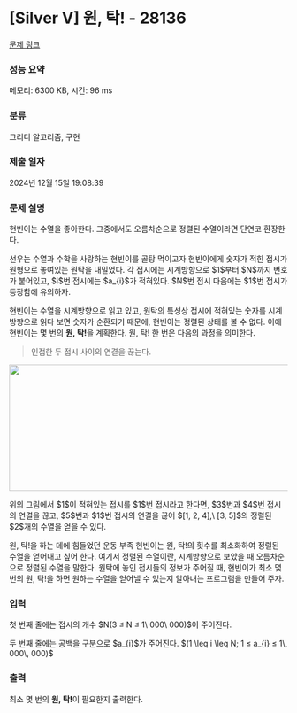 # [Silver V] 원, 탁! - 28136 

[문제 링크](https://www.acmicpc.net/problem/28136) 

### 성능 요약

메모리: 6300 KB, 시간: 96 ms

### 분류

그리디 알고리즘, 구현

### 제출 일자

2024년 12월 15일 19:08:39

### 문제 설명

<p>현빈이는 수열을 좋아한다. 그중에서도 오름차순으로 정렬된 수열이라면 단연코 환장한다.</p>

<p>선우는 수열과 수학을 사랑하는 현빈이를 골탕 먹이고자 현빈이에게 숫자가 적힌 접시가 원형으로 놓여있는 원탁을 내밀었다. 각 접시에는 시계방향으로 $1$부터 $N$까지 번호가 붙어있고, $i$번 접시에는 $a_{i}$가 적혀있다. $N$번 접시 다음에는 $1$번 접시가 등장함에 유의하자.</p>

<p>현빈이는 수열을 시계방향으로 읽고 있고, 원탁의 특성상 접시에 적혀있는 숫자를 시계방향으로 읽다 보면 숫자가 순환되기 때문에, 현빈이는 정렬된 상태를 볼 수 없다. 이에 현빈이는 몇 번의 <strong>원, 탁!</strong>을 계획한다. 원, 탁! 한 번은 다음의 과정을 의미한다.</p>

<blockquote>
<p>인접한 두 접시 사이의 연결을 끊는다.</p>
</blockquote>

<p style="text-align: center;"><img alt="" src="https://upload.acmicpc.net/0aefd109-2217-40f0-92ab-499b07c55125/-/preview/" style="height: 228px; width: 600px;"></p>

<p>위의 그림에서 $1$이 적혀있는 접시를 $1$번 접시라고 한다면, $3$번과 $4$번 접시의 연결을 끊고, $5$번과 $1$번 접시의 연결을 끊어 $[1, 2, 4],\ [3, 5]$의 정렬된 $2$개의 수열을 얻을 수 있다.</p>

<p>원, 탁!을 하는 데에 힘들었던 운동 부족 현빈이는 원, 탁!의 횟수를 최소화하여 정렬된 수열을 얻어내고 싶어 한다. 여기서 정렬된 수열이란, 시계방향으로 보았을 때 오름차순으로 정렬된 수열을 말한다. 원탁에 놓인 접시들의 정보가 주어질 때, 현빈이가 최소 몇 번의 원, 탁!을 하면 원하는 수열을 얻어낼 수 있는지 알아내는 프로그램을 만들어 주자.</p>

### 입력 

 <p>첫 번째 줄에는 접시의 개수 $N(3 ≤ N ≤ 1\ 000\ 000)$이 주어진다.</p>

<p>두 번째 줄에는 공백을 구분으로 $a_{i}$가 주어진다. $(1 \leq i \leq N; 1 ≤ a_{i} ≤ 1\, 000\, 000)$</p>

### 출력 

 <p>최소 몇 번의 <strong>원, 탁!</strong>이 필요한지 출력한다.</p>

